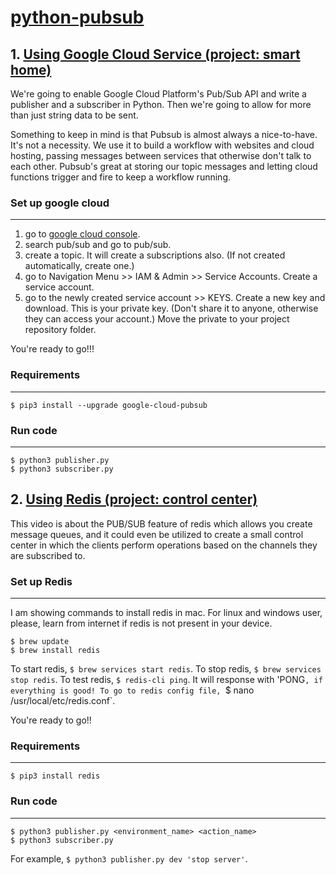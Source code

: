 # [python-pubsub](https://github.com/shiningflash/python-pubsub)

## 1. [Using Google Cloud Service (project: smart home)](https://github.com/shiningflash/python-pubsub/tree/main/smart_home)

We're going to enable Google Cloud Platform's Pub/Sub API and write a publisher and a subscriber in Python. Then we're going to allow for more than just string data to be sent.

Something to keep in mind is that Pubsub is almost always a nice-to-have. It's not a necessity. We use it to build a workflow with websites and cloud hosting, passing messages between services that otherwise don't talk to each other. Pubsub's great at storing our topic messages and letting cloud functions trigger and fire to keep a workflow running.

### Set up google cloud

---

1. go to [google cloud console](https://console.cloud.google.com/).
2. search pub/sub and go to pub/sub.
3. create a topic. It will create a subscriptions also. (If not created automatically, create one.)
4. go to Navigation Menu >> IAM & Admin >> Service Accounts. Create a service account.
5. go to the newly created service account >> KEYS. Create a new key and download. This is your private key. (Don't share it to anyone, otherwise they can access your account.) Move the private to your project repository folder.

You're ready to go!!!

### Requirements

---

```
$ pip3 install --upgrade google-cloud-pubsub
```

### Run code

---

```
$ python3 publisher.py
$ python3 subscriber.py
```

## 2. [Using Redis (project: control center)](https://github.com/shiningflash/python-pubsub/tree/main/control_center)

This video is about the PUB/SUB feature of redis which allows you create message queues, and it could even be utilized to create a small control center in which the clients perform operations based on the channels they are subscribed to.

### Set up Redis

---

I am showing commands to install redis in mac. For linux and windows user, please, learn from internet if redis is not present in your device.

```
$ brew update
$ brew install redis
```

To start redis, `$ brew services start redis`.
To stop redis, `$ brew services stop redis`.
To test redis, `$ redis-cli ping`. It will response with 'PONG`, if everything is good! To go to redis config file, `$ nano /usr/local/etc/redis.conf`.

You're ready to go!!

### Requirements

---

```
$ pip3 install redis
```

### Run code

---

```
$ python3 publisher.py <environment_name> <action_name>
$ python3 subscriber.py
```

For example, `$ python3 publisher.py dev 'stop server'`.
